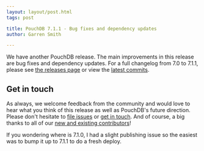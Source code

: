```yaml
---
layout: layout/post.html
tags: post

title: PouchDB 7.1.1 - Bug fixes and dependency updates
author: Garren Smith

---
```


We have another PouchDB release. The main improvements in this release are bug fixes and dependency updates.
For a full changelog from 7.0 to 7.1.1, please see [the releases page](https://github.com/pouchdb/pouchdb/releases) or view the [latest commits](https://github.com/pouchdb/pouchdb/compare/7.0.0...7.1.1).


## Get in touch

As always, we welcome feedback from the community and would love to hear what you think of this release as well as PouchDB's future direction. Please don't hesitate to [file issues](https://github.com/pouchdb/pouchdb/issues) or [get in touch](https://github.com/pouchdb/pouchdb/blob/master/CONTRIBUTING.md#get-in-touch). And of course, a big thanks to all of our [new and existing contributors](https://github.com/pouchdb/pouchdb/graphs/contributors)!

If you wondering where is 7.1.0, I had a slight publishing issue so the easiest was to bump it up to 7.1.1 to do a fresh deploy.
